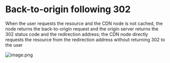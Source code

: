 # Back-to-origin following 302

When the user requests the resource and the CDN node is not cached, the node returns the back-to-origin request and the origin server returns the 302 status code and the redirection address; the CDN node directly requests the resource from the redirection address without returning 302 to the user

![image.png](https://github.com/jdcloudcom/cn/blob/cdn-new/image/CDN/%E5%9B%9E%E6%BA%90%E8%B7%9F%E9%9A%8F302.jpg)    
